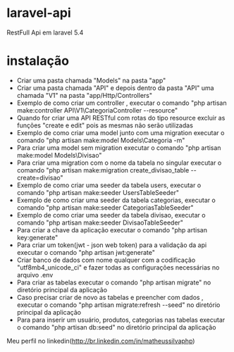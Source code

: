 # laravel-api
RestFull Api em laravel 5.4

# instalação
- Criar uma pasta chamada "Models" na pasta "app" 
- Criar uma pasta chamada "API" e depois dentro da pasta "API" uma chamada "V1" na pasta "app/Http/Controllers"
- Exemplo de como criar um controller , executar o comando "php artisan make:controller API\\V1\\CategoriaController --resource"
- Quando for criar uma API RESTful com rotas do tipo resource excluir as funções "create e edit" pois as mesmas não serão utilizadas
- Exemplo de como criar uma model junto com uma migration executar o comando "php artisan make:model  Models\\Categoria -m"
- Para criar uma model sem migration executar o comando "php artisan make:model  Models\\Divisao"
- Para criar uma migration com o nome da tabela no singular executar o comando "php artisan make:migration create_divisao_table --create=divisao"
- Exemplo de como criar uma seeder da tabela users, executar o comando "php artisan make:seeder UsersTableSeeder"
- Exemplo de como criar uma seeder da tabela categorias, executar o comando "php artisan make:seeder CategoriasTableSeeder"
- Exemplo de como criar uma seeder da tabela divisao, executar o comando "php artisan make:seeder DivisaoTableSeeder"
- Para criar a chave da aplicação executar o comando "php artisan key:generate"
- Para criar um token(jwt - json web token) para a validação da api executar o comando "php artisan jwt:generate"
- Criar banco de dados com nome qualquer com a codificação "utf8mb4_unicode_ci" e fazer todas as configurações necessárias no arquivo .env
- Para criar as tabelas executar o comando "php artisan migrate" no diretório principal da aplicação
- Caso precisar criar de novo as tabelas e preencher com dados , executar o comando "php artisan migrate:refresh --seed" no diretório principal da aplicação
- Para para inserir um usuário, produtos, categorias nas tabelas executar o comando  "php artisan db:seed"  no diretório principal da aplicação

Meu perfil no linkedin(http://br.linkedin.com/in/matheussilvaphp)




